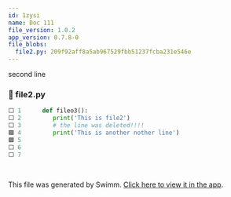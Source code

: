 ```yaml
---
id: 1zysi
name: Doc 111
file_version: 1.0.2
app_version: 0.7.8-0
file_blobs:
  file2.py: 209f92aff8a5ab967529fbb51237fcba231e546e
---
```


second line
<!-- NOTE-swimm-snippet: the lines below link your snippet to Swimm -->
### 📄 file2.py
```python
⬜ 1      def fileo3():
⬜ 2      	print('This is file2')
⬜ 3      	# the line was deleted!!!!
🟩 4      	print('This is another nother line')
🟩 5      
⬜ 6      
⬜ 7      
```

<br/>

This file was generated by Swimm. [Click here to view it in the app](http://localhost:5000/repos/Z2l0aHViJTNBJTNBdGVzdDIlM0ElM0FlcmFuLXN3aW1t/docs/1zysi).